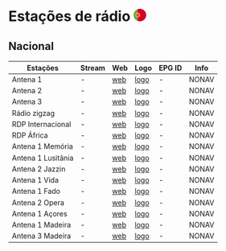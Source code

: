 # Estações de rádio  <img src="https://raw.githubusercontent.com/playzzz/TDTChannels/master/FLAGS/portugal.png" width="25"/>

## Nacional

| Estações | Stream | Web | Logo | EPG ID | Info |
| - | - | - | - | - | - |
| Antena 1 | - | [web](https://www.rtp.pt/play/direto/antena1) | [logo](https://graph.facebook.com/antena1/picture?width=200&height=200) | - | NONAV |
| Antena 2 | - | [web](https://www.rtp.pt/play/direto/antena2) | [logo](https://graph.facebook.com/antena2/picture?width=200&height=200) | - | NONAV |
| Antena 3 | - | [web](https://www.rtp.pt/play/direto/antena3) | [logo](https://graph.facebook.com/antena3/picture?width=200&height=200) | - | NONAV |
| Rádio zigzag | - | [web](https://www.rtp.pt/play/zigzag/direto/radio) | [logo](https://graph.facebook.com/zigzagrtp/picture?width=200&height=200) | - | NONAV |
| RDP Internacional | - | [web](https://www.rtp.pt/play/direto/rdpinternacional) | [logo](https://graph.facebook.com/rdpinternacional/picture?width=200&height=200) | - | NONAV |
| RDP África | - | [web](https://www.rtp.pt/play/direto/rdpafrica) | [logo](https://graph.facebook.com/RDPAfrica/picture?width=200&height=200) | - | NONAV |
| Antena 1 Memória | - | [web](https://www.rtp.pt/play/direto/antena1memoria) | [logo](https://graph.facebook.com/antena1/picture?width=200&height=200) | - | NONAV |
| Antena 1 Lusitânia | - | [web](https://www.rtp.pt/play/direto/radiolusitania) | [logo](https://graph.facebook.com/radiolusitania/picture?width=200&height=200) | - | NONAV |
| Antena 2 Jazzin | - | [web](https://www.rtp.pt/play/direto/antena2jazzin) | [logo](https://graph.facebook.com/antena2/picture?width=200&height=200) | - | NONAV |
| Antena 1 Vida | - | [web](https://www.rtp.pt/play/direto/antena1vida) | [logo](https://graph.facebook.com/antena1/picture?width=200&height=200) | - | NONAV |
| Antena 1 Fado | - | [web](https://www.rtp.pt/play/direto/antena1fado) | [logo](https://graph.facebook.com/antena1fado/picture?width=200&height=200) | - | NONAV |
| Antena 2 Opera | - | [web](https://www.rtp.pt/play/direto/antena2opera) | [logo](https://graph.facebook.com/antena2opera/picture?width=200&height=200) | - | NONAV |
| Antena 1 Açores | - | [web](https://www.rtp.pt/play/direto/antena1acores) | [logo](https://graph.facebook.com/antena1acores/picture?width=200&height=200) | - | NONAV |
| Antena 1 Madeira | - | [web](https://www.rtp.pt/play/direto/antena1madeira) | [logo](https://graph.facebook.com/antena1madeira/picture?width=200&height=200) | - | NONAV |
| Antena 3 Madeira | - | [web](https://www.rtp.pt/play/direto/antena3madeira) | [logo](https://graph.facebook.com/Antena3Madeira/picture?width=200&height=200) | - | NONAV |
